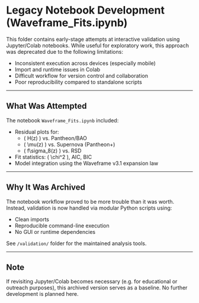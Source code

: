 # Legacy Notebook Development (Waveframe_Fits.ipynb)

This folder contains early-stage attempts at interactive validation using Jupyter/Colab notebooks. While useful for exploratory work, this approach was deprecated due to the following limitations:

- Inconsistent execution across devices (especially mobile)
- Import and runtime issues in Colab
- Difficult workflow for version control and collaboration
- Poor reproducibility compared to standalone scripts

---

## What Was Attempted

The notebook `Waveframe_Fits.ipynb` included:

- Residual plots for:
  - \( H(z) \) vs. Pantheon/BAO
  - \( \mu(z) \) vs. Supernova (Pantheon+)
  - \( f\sigma_8(z) \) vs. RSD
- Fit statistics: \( \chi^2 \), AIC, BIC
- Model integration using the Waveframe v3.1 expansion law

---

## Why It Was Archived

The notebook workflow proved to be more trouble than it was worth. Instead, validation is now handled via modular Python scripts using:

- Clean imports
- Reproducible command-line execution
- No GUI or runtime dependencies

See `/validation/` folder for the maintained analysis tools.

---

## Note

If revisiting Jupyter/Colab becomes necessary (e.g. for educational or outreach purposes), this archived version serves as a baseline. No further development is planned here.
